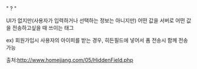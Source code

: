 
" <input type = "hidden"> ? "

UI가 없지만(사용자가 입력하거나 선택하는 정보는 아니지만) 어떤 값을 서버로 어떤 값을 전송하고싶을 때 쓰이는 태그

ex)
회원가입시 사용자의 아이피를 받는 경우, 히든필드에 넣어서 폼 전송시 함께 전송가능
<input type="hidden" name="UserIP" value="<?echo $REMOTE_ADDR?>">

출처:http://www.homejjang.com/05/HiddenField.php
